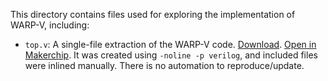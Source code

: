 
This directory contains files used for exploring the implementation of WARP-V, including:
  - `top.v`: A single-file extraction of the WARP-V code. [Download](https://raw.githubusercontent.com/stevehoover/warp-v/master/impl/top.v).
    <a href="http://www.makerchip.com/sandbox?code_url=https:%2F%2Fraw.githubusercontent.com%2Fstevehoover%2Fwarp-v%2Fmaster%2Fimpl%2Ftop.v" target="_blank">Open in Makerchip</a>.
    It was created using `-noline -p verilog`, and included files were inlined manually. There is no automation to reproduce/update.
  